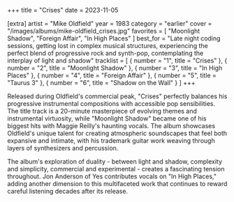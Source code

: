 +++
title = "Crises"
date = 2023-11-05

[extra]
artist = "Mike Oldfield"
year = 1983
category = "earlier"
cover = "/images/albums/mike-oldfield_crises.jpg"
favorites = [
    "Moonlight Shadow",
    "Foreign Affair",
    "In High Places"
]
best_for = "Late night coding sessions, getting lost in complex musical structures, experiencing the perfect blend of progressive rock and synth-pop, contemplating the interplay of light and shadow"
tracklist = [
    { number = "1", title = "Crises" },
    { number = "2", title = "Moonlight Shadow" },
    { number = "3", title = "In High Places" },
    { number = "4", title = "Foreign Affair" },
    { number = "5", title = "Taurus 3" },
    { number = "6", title = "Shadow on the Wall" }
]
+++

Released during Oldfield's commercial peak, "Crises" perfectly balances his progressive instrumental compositions with accessible pop sensibilities. The title track is a 20-minute masterpiece of evolving themes and instrumental virtuosity, while "Moonlight Shadow" became one of his biggest hits with Maggie Reilly's haunting vocals. The album showcases Oldfield's unique talent for creating atmospheric soundscapes that feel both expansive and intimate, with his trademark guitar work weaving through layers of synthesizers and percussion.

The album's exploration of duality - between light and shadow, complexity and simplicity, commercial and experimental - creates a fascinating tension throughout. Jon Anderson of Yes contributes vocals on "In High Places," adding another dimension to this multifaceted work that continues to reward careful listening decades after its release.